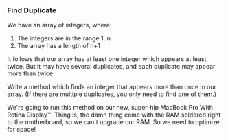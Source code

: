 ### Find Duplicate

We have an array of integers, where:
1. The integers are in the range 1..n
2. The array has a length of n+1

It follows that our array has at least one integer which appears at least twice. But it may have 
several duplicates, and each duplicate may appear more than twice.

Write a method which finds an integer that appears more than once in our array. (If there are 
multiple duplicates, you only need to find one of them.)

We're going to run this method on our new, super-hip MacBook Pro With Retina Display™. Thing 
is, the damn thing came with the RAM soldered right to the motherboard, so we can't upgrade 
our RAM. So we need to optimize for space! 

